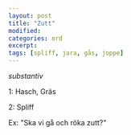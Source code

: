 ```yaml
---
layout: post
title: "Zutt"
modified:
categories: ord
excerpt:
tags: [spliff, jara, gås, joppe]
---
```


*substantiv*

1: Hasch, Gräs

2: Spliff

Ex: "Ska vi gå och röka zutt?"





